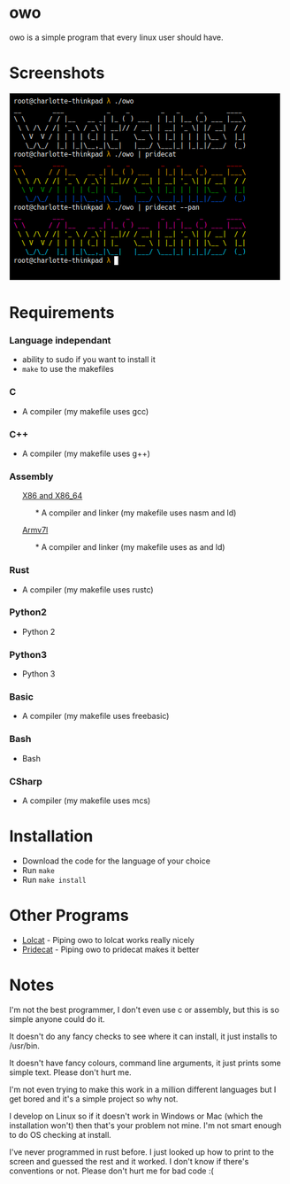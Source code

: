 # owo
owo is a simple program that every linux user should have.

# Screenshots

![Screenshot of program running normally as well as being piped into pridecat](screens/screenshot.png)

# Requirements

### Language independant

* ability to sudo if you want to install it
* `make` to use the makefiles

### C
* A compiler (my makefile uses gcc)

### C++
* A compiler (my makefile uses g++)

### Assembly
&nbsp;&nbsp;&nbsp;&nbsp;&nbsp;&nbsp;<ins>X86 and X86_64</ins>

&nbsp;&nbsp;&nbsp;&nbsp;&nbsp;&nbsp;&nbsp;&nbsp;&nbsp;&nbsp;&nbsp;&nbsp;* A compiler and linker (my makefile uses nasm and ld)

&nbsp;&nbsp;&nbsp;&nbsp;&nbsp;&nbsp;<ins>Armv7l</ins>

&nbsp;&nbsp;&nbsp;&nbsp;&nbsp;&nbsp;&nbsp;&nbsp;&nbsp;&nbsp;&nbsp;&nbsp;* A compiler and linker (my makefile uses as and ld)

### Rust
* A compiler (my makefile uses rustc)

### Python2
* Python 2

### Python3
* Python 3

### Basic
* A compiler (my makefile uses freebasic)

### Bash
* Bash

### CSharp
* A compiler (my makefile uses mcs)

# Installation

* Download the code for the language of your choice
* Run `make`
* Run `make install`

# Other Programs

- [Lolcat](https://github.com/busyloop/lolcat) - Piping owo to lolcat works really nicely
- [Pridecat](https://github.com/lunasorcery/pridecat) - Piping owo to pridecat makes it better

# Notes
I'm not the best programmer, I don't even use c or assembly, but this is so simple anyone could do it.

It doesn't do any fancy checks to see where it can install, it just installs to /usr/bin.

It doesn't have fancy colours, command line arguments, it just prints some simple text. Please don't hurt me.

I'm not even trying to make this work in a million different languages but I get bored and it's a simple project so why not.

I develop on Linux so if it doesn't work in Windows or Mac (which the installation won't) then that's your problem not mine.
I'm not smart enough to do OS checking at install. 

I've never programmed in rust before. I just looked up how to print to the screen and guessed the rest and it worked. I don't know if there's conventions or not. Please don't hurt me for bad code :(
